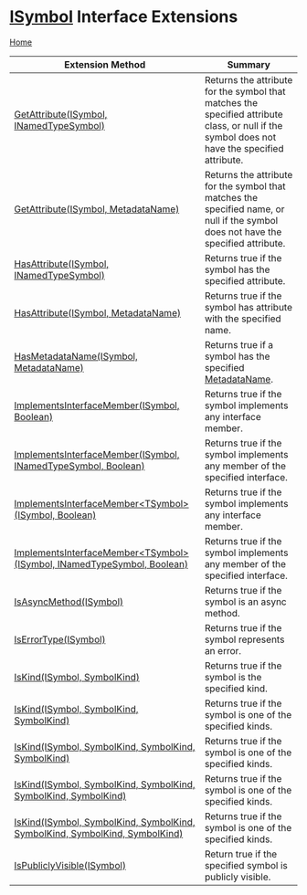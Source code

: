 # [ISymbol](https://docs.microsoft.com/en-us/dotnet/api/microsoft.codeanalysis.isymbol) Interface Extensions

[Home](../../../README.md)

| Extension Method | Summary |
| ---------------- | ------- |
| [GetAttribute(ISymbol, INamedTypeSymbol)](../../../Roslynator/SymbolExtensions/GetAttribute/README.md#Roslynator_SymbolExtensions_GetAttribute_Microsoft_CodeAnalysis_ISymbol_Microsoft_CodeAnalysis_INamedTypeSymbol_) | Returns the attribute for the symbol that matches the specified attribute class, or null if the symbol does not have the specified attribute\. |
| [GetAttribute(ISymbol, MetadataName)](../../../Roslynator/SymbolExtensions/GetAttribute/README.md#Roslynator_SymbolExtensions_GetAttribute_Microsoft_CodeAnalysis_ISymbol_Roslynator_MetadataName__) | Returns the attribute for the symbol that matches the specified name, or null if the symbol does not have the specified attribute\. |
| [HasAttribute(ISymbol, INamedTypeSymbol)](../../../Roslynator/SymbolExtensions/HasAttribute/README.md#Roslynator_SymbolExtensions_HasAttribute_Microsoft_CodeAnalysis_ISymbol_Microsoft_CodeAnalysis_INamedTypeSymbol_) | Returns true if the symbol has the specified attribute\. |
| [HasAttribute(ISymbol, MetadataName)](../../../Roslynator/SymbolExtensions/HasAttribute/README.md#Roslynator_SymbolExtensions_HasAttribute_Microsoft_CodeAnalysis_ISymbol_Roslynator_MetadataName__) | Returns true if the symbol has attribute with the specified name\. |
| [HasMetadataName(ISymbol, MetadataName)](../../../Roslynator/SymbolExtensions/HasMetadataName/README.md) | Returns true if a symbol has the specified [MetadataName](../../../Roslynator/MetadataName/README.md)\. |
| [ImplementsInterfaceMember(ISymbol, Boolean)](../../../Roslynator/SymbolExtensions/ImplementsInterfaceMember/README.md#Roslynator_SymbolExtensions_ImplementsInterfaceMember_Microsoft_CodeAnalysis_ISymbol_System_Boolean_) | Returns true if the symbol implements any interface member\. |
| [ImplementsInterfaceMember(ISymbol, INamedTypeSymbol, Boolean)](../../../Roslynator/SymbolExtensions/ImplementsInterfaceMember/README.md#Roslynator_SymbolExtensions_ImplementsInterfaceMember_Microsoft_CodeAnalysis_ISymbol_Microsoft_CodeAnalysis_INamedTypeSymbol_System_Boolean_) | Returns true if the symbol implements any member of the specified interface\. |
| [ImplementsInterfaceMember\<TSymbol>(ISymbol, Boolean)](../../../Roslynator/SymbolExtensions/ImplementsInterfaceMember-1/README.md#Roslynator_SymbolExtensions_ImplementsInterfaceMember__1_Microsoft_CodeAnalysis_ISymbol_System_Boolean_) | Returns true if the symbol implements any interface member\. |
| [ImplementsInterfaceMember\<TSymbol>(ISymbol, INamedTypeSymbol, Boolean)](../../../Roslynator/SymbolExtensions/ImplementsInterfaceMember-1/README.md#Roslynator_SymbolExtensions_ImplementsInterfaceMember__1_Microsoft_CodeAnalysis_ISymbol_Microsoft_CodeAnalysis_INamedTypeSymbol_System_Boolean_) | Returns true if the symbol implements any member of the specified interface\. |
| [IsAsyncMethod(ISymbol)](../../../Roslynator/SymbolExtensions/IsAsyncMethod/README.md) | Returns true if the symbol is an async method\. |
| [IsErrorType(ISymbol)](../../../Roslynator/SymbolExtensions/IsErrorType/README.md) | Returns true if the symbol represents an error\. |
| [IsKind(ISymbol, SymbolKind)](../../../Roslynator/SymbolExtensions/IsKind/README.md#Roslynator_SymbolExtensions_IsKind_Microsoft_CodeAnalysis_ISymbol_Microsoft_CodeAnalysis_SymbolKind_) | Returns true if the symbol is the specified kind\. |
| [IsKind(ISymbol, SymbolKind, SymbolKind)](../../../Roslynator/SymbolExtensions/IsKind/README.md#Roslynator_SymbolExtensions_IsKind_Microsoft_CodeAnalysis_ISymbol_Microsoft_CodeAnalysis_SymbolKind_Microsoft_CodeAnalysis_SymbolKind_) | Returns true if the symbol is one of the specified kinds\. |
| [IsKind(ISymbol, SymbolKind, SymbolKind, SymbolKind)](../../../Roslynator/SymbolExtensions/IsKind/README.md#Roslynator_SymbolExtensions_IsKind_Microsoft_CodeAnalysis_ISymbol_Microsoft_CodeAnalysis_SymbolKind_Microsoft_CodeAnalysis_SymbolKind_Microsoft_CodeAnalysis_SymbolKind_) | Returns true if the symbol is one of the specified kinds\. |
| [IsKind(ISymbol, SymbolKind, SymbolKind, SymbolKind, SymbolKind)](../../../Roslynator/SymbolExtensions/IsKind/README.md#Roslynator_SymbolExtensions_IsKind_Microsoft_CodeAnalysis_ISymbol_Microsoft_CodeAnalysis_SymbolKind_Microsoft_CodeAnalysis_SymbolKind_Microsoft_CodeAnalysis_SymbolKind_Microsoft_CodeAnalysis_SymbolKind_) | Returns true if the symbol is one of the specified kinds\. |
| [IsKind(ISymbol, SymbolKind, SymbolKind, SymbolKind, SymbolKind, SymbolKind)](../../../Roslynator/SymbolExtensions/IsKind/README.md#Roslynator_SymbolExtensions_IsKind_Microsoft_CodeAnalysis_ISymbol_Microsoft_CodeAnalysis_SymbolKind_Microsoft_CodeAnalysis_SymbolKind_Microsoft_CodeAnalysis_SymbolKind_Microsoft_CodeAnalysis_SymbolKind_Microsoft_CodeAnalysis_SymbolKind_) | Returns true if the symbol is one of the specified kinds\. |
| [IsPubliclyVisible(ISymbol)](../../../Roslynator/SymbolExtensions/IsPubliclyVisible/README.md) | Return true if the specified symbol is publicly visible\. |

